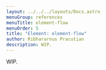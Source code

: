 ```yaml
---
layout: ../../../layouts/Docs.astro
menuGroup: references
menuTitle: element-flow
menuOrder: 5
title: "Element: element-flow"
author: Ribhararnus Pracutian
description: WIP.
---
```


WIP.
